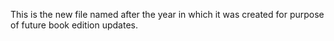 This is the new file named after the year in which it was created for purpose of future book edition updates.
